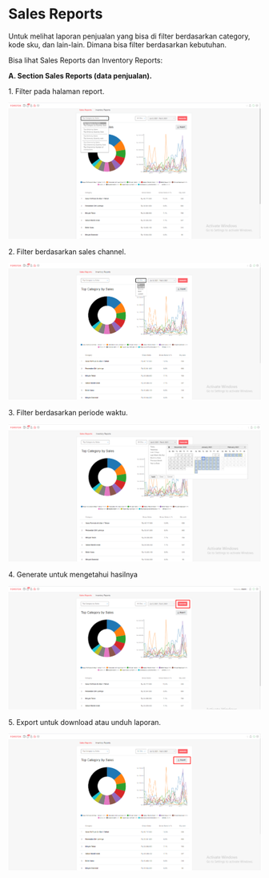 # Sales Reports

Untuk melihat laporan penjualan yang bisa di filter berdasarkan category, kode sku, dan lain-lain. Dimana bisa filter berdasarkan kebutuhan.

Bisa lihat Sales Reports dan Inventory Reports:

**A. Section Sales Reports (data penjualan).**

1\. Filter pada halaman report.

![](<../../.gitbook/assets/image (115).png>)

2\. Filter berdasarkan sales channel.&#x20;

![](<../../.gitbook/assets/image (211).png>)

3\. Filter berdasarkan periode waktu.

![](<../../.gitbook/assets/image (123).png>)

4\. Generate untuk mengetahui hasilnya

![](<../../.gitbook/assets/image (165).png>)

5\. Export untuk download atau unduh laporan.

![](<../../.gitbook/assets/image (27) (1).png>)

[\
](https://s3.amazonaws.com/cdn.freshdesk.com/data/helpdesk/attachments/production/48021554832/original/LE4WhckLtest2jZ81WnC9NJFccmxzgJfRA.png?1578301400)

